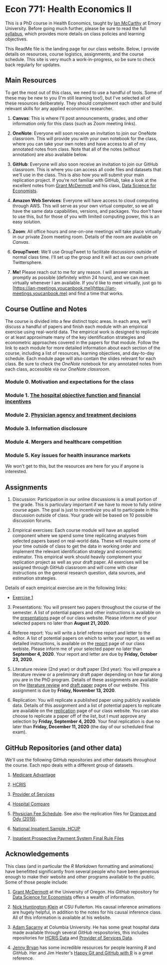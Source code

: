 # Econ 771: Health Economics II

This is a PhD course in Health Economics, taught by [Ian McCarthy](http://ianmccarthyecon.com) at Emory University. Before going much further, please be sure to read the full [syllabus](syllabus/syllabus-771.pdf), which provides more details on class policies and learning objectives. 

This ReadMe file is the landing page for our class website. Below, I provide details on resources, course logistics, assignments, and the course schedule. This site is very much a work-in-progress, so be sure to check back regularly for updates.


## Main Resources
To get the most out of this class, we need to use a handful of tools. Some of these may be new to you (I'm still learning too!), but I've selected all of these resources deliberately. They should complement each other and build relevant skills for any applied economics researcher.

1. **Canvas**: This is where I'll post announcements, grades, and other information only for this class (such as Zoom meeting links).

2. **OneNote**: Everyone will soon receive an invitation to join our OneNote classroom. This will provide you with your own notebook for the class, where you can take your own notes and have access to all of my annotated notes from class. Note that all of the notes (without annotation) are also available below.

3. **GitHub**: Everyone will also soon receive an invitation to join our GitHub classroom. This is where you can access all code files and datasets that we'll use in the class. This is also how you will submit your main replication project. If you're not familiar with GitHub, take a look at the excellent notes from [Grant McDermott](https://grantmcdermott.com/) and his class, [Data Science for Economists](https://github.com/uo-ec607/lectures).

4. **Amazon Web Services**: Everyone will have access to cloud computing through AWS. This will serve as your own virtual computer, so we all have the same data capabilities, versions, and packages. You don't have to use this, but for those of you with limited computing power, this is an easy solution.

5. **Zoom**: All office hours and one-on-one meetings will take place virtually in our private Zoom meeting room. Details of the room are available on *Canvas*.

6. **GroupTweet**: We'll use GroupTweet to facilitate discussions outside of normal class time. I'll set up the group and it will act as our own private Twittersphere.

7. **Me!** Please reach out to me for any reason. I will answer emails as promptly as possible (definitely within 24 hours), and we can meet virtually whenever I am available. If you'd like to meet virtually, just go to [https://ian-meetings.youcanbook.me](https://ian-meetings.youcanbook.me) and find a time that works.



## Course Outline and Notes
The course is divided into a few distinct topic areas. In each area, we'll discuss a handful of papers and finish each module with an empirical exercise using real-world data. The empirical work is designed to replicate or at least approximate many of the key identification strategies and econometric approaches covered in the papers for that module. Follow the link to each module for more detailed information about each section of the course, including a list of resources, learning objectives, and day-to-day schedule. Each module page will also contain the slides relevant for each class. Be sure to check the *OneNote* notebook for any annotated notes from each class, accessible via our *OneNote classroom*. 


### Module 0. Motivation and expectations for the class

### Module 1. [The hospital objective function and financial incentives](module-guides/module1.html)

### Module 2. [Physician agency and treatment decisions](module-guides/module2.html)

### Module 3. Information disclosure

### Module 4. Mergers and healthcare competition

### Module 5. Key issues for health insurance markets
We won't get to this, but the resources are here for you if anyone is interested.



## Assignments
1. Discussion: Participation in our online discussions is a small portion of the grade. This is particulary important if we have to move to fully online course again. The goal is just to incentivize you all to participate in this discussion outside of class. Your grade will be based on 10 possible discussion forums. 

2. Empirical exercises: Each course module will have an applied component where we spend some time replicating analyses from selected papers based on real-world data. These will require some of your time outside of class to get the data in working order and implement the relevant identification strategy and econometric estimator. This empirical work should heavily complement your replication project as well as your draft paper. All exercises will be assigned through GitHub classroom and will come with clear instructions on the general research question, data sources, and estimation strategies.

Details of each empirical exercise are in the following links:
- [Exercise 1](assignments/exercise1.html)

3. Presentations: You will present two papers throughout the course of the semester. A list of potential papers and other instructions is available on the [presentations](assignments/presentations.html) page of our class website. Please inform me of your selected papers no later than **August 21, 2020**.

4. Referee report: You will write a brief referee report and letter to the editor. A list of potential papers on which to write your report, as well as detailed instructions, is available on the [report](assignments/report.html) page of our class webiste. Please inform me of your selected paper no later than **September 4, 2020**. Your report and letter are due by **Friday, October 23, 2020**.

5. Literature review (2nd year) or draft paper (3rd year): You will prepare a literature review or a preliminary draft paper depending on how far along you are in the PhD program. Details of these assignments are available on the [literature review](assignments/lit-review.html) and [draft paper](assignments/draft-paper.html) pages of our website. This assignment is due by **Friday, November 13, 2020**.

6. Replication: You will replicate a published paper using publicly available data. Details of this assignment and a list of potential papers to replicate are available on the [replication](assignments/replication.html) page of our class website. You can also choose to replicate a paper off of the list, but I must approve any selection by **Friday, September 4, 2020**. Your final replication is due no later than **Friday, December 11, 2020** (the day of our scheduled final exam). 



## GitHub Repositories (and other data)
We'll use the following GitHub repositories and other datasets throughout the course. Each repo deals with a different group of datasets.

1. [Medicare Advantage](https://github.com/imccart/Medicare-Advantage)

2. [HCRIS](https://github.com/imccart/HCRIS)

3. [Provider of Services](https://github.com/asacarny/provider-of-services)

4. [Hospital Compare](https://github.com/asacarny/hospital-compare)

5. [Physician Fee Schedule](https://github.com/imccart/PFS_Update_2010). See also the replication files for [Dranove and Ody (2019)](https://www.aeaweb.org/articles?id=10.1257/pol.20170020).

6. [National Inpatient Sample, HCUP](https://www.hcup-us.ahrq.gov/db/nation/nis/nisdbdocumentation.jsp)

7. [Inpatient Prospective Payment System Final Rule Files](https://data.nber.org/data/cms-impact-file-hospital-inpatient-prospective-payment-system-ipps.html)



## Acknowledgements
This class (and in particular the *R Markdown* formatting and animations) have benefitted significantly from several people who have been generous enough to make their website and other programs available to the public. Some of those people include:

1. [Grant McDermott](https://grantmcdermott.com/) at the University of Oregon. His *GitHub* repository for [Data Science for Economists](https://github.com/uo-ec607/lectures) offers a wealth of information.

2. [Nick Huntington-Klein](http://nickchk.com/) at CSU Fullerton. His causal inference animations are hugely helpful, in addition to the notes for his causal inference class. All of this information is available at his website.

3. [Adam Sacarny](http://sacarny.com/) at Columbia University. He has some great hospital data made available through several *GitHub* respositories, this includes repositories for [HCRIS Data](https://github.com/asacarny/hospital-cost-reports) and [Provider of Services Data](https://github.com/asacarny/provider-of-services).

4. [Jenny Bryan](https://jennybryan.org/) has some incredible resources for people learning *R* and *GitHub*. Her and Jim Hester's [Happy Git and GitHub with R](https://happygitwithr.com/) is a great reference.